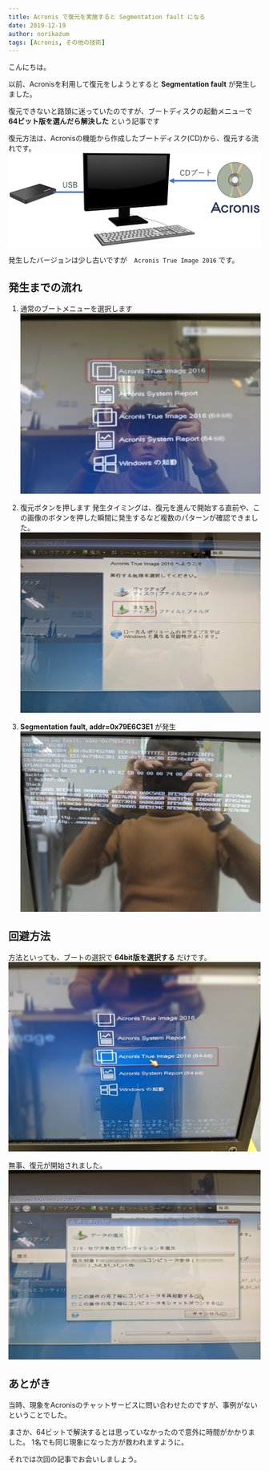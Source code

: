 ```yaml
---
title: Acronis で復元を実施すると Segmentation fault になる
date: 2019-12-19
author: norikazum
tags: [Acronis, その他の技術]
---
```


こんにちは。

以前、Acronisを利用して復元をしようとすると **Segmentation fault** が発生しました。

復元できないと路頭に迷っていたのですが、ブートディスクの起動メニューで **64ビット版を選んだら解決した** という記事です

復元方法は、Acronisの機能から作成したブートディスク(CD)から、復元する流れです。
![](images/segmentation-fault-when-restoring-with-acronis-1.png)

発生したバージョンは少し古いですが　`Acronis True Image 2016` です。

## 発生までの流れ

1. 通常のブートメニューを選択します
![](images/segmentation-fault-when-restoring-with-acronis-2.jpg)

1. 復元ボタンを押します
発生タイミングは、復元を進んで開始する直前や、この画像のボタンを押した瞬間に発生するなど複数のパターンが確認できました。
![](images/segmentation-fault-when-restoring-with-acronis-3.jpg)

1. **Segmentation fault, addr=0x79E6C3E1** が発生
![](images/segmentation-fault-when-restoring-with-acronis-4.jpg)

## 回避方法

方法といっても、ブートの選択で **64bit版を選択する** だけです。
![](images/segmentation-fault-when-restoring-with-acronis-5.jpg)

無事、復元が開始されました。
![](images/segmentation-fault-when-restoring-with-acronis-6.jpg)

## あとがき

当時、現象をAcronisのチャットサービスに問い合わせたのですが、事例がないということでした。

まさか、64ビットで解決するとは思っていなかったので意外に時間がかかりました。
1名でも同じ現象になった方が救われますように。

それでは次回の記事でお会いしましょう。
